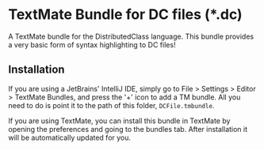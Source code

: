 # TextMate Bundle for DC files (*.dc)

A TextMate bundle for the DistributedClass language. This bundle provides a
very basic form of syntax highlighting to DC files!

## Installation

If you are using a JetBrains' IntelliJ IDE, simply go to File > Settings >
Editor > TextMate Bundles, and press the '+' icon to add a TM bundle. All
you need to do is point it to the path of this folder, `DCFile.tmbundle`.

If you are using TextMate, you can install this bundle in TextMate by opening
the preferences and going to the bundles tab. After installation it will be
automatically updated for you.
